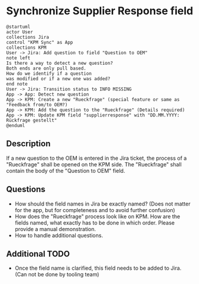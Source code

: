 # Synchronize Supplier Response field

```plantuml
@startuml
actor User
collections Jira
control "KPM Sync" as App
collections KPM
User -> Jira: Add question to field "Question to OEM"
note left
Is there a way to detect a new question?
Both ends are only pull based.
How do we identify if a question
was modified or if a new one was added?
end note
User -> Jira: Transition status to INFO MISSING
App -> App: Detect new question
App -> KPM: Create a new "Rueckfrage" (special feature or same as "Feedback from/to OEM?)
App -> KPM: Add the question to the "Rueckfrage" (Details required)
App -> KPM: Update KPM field "supplierresponse" with "DD.MM.YYYY: Rückfrage gestellt"
@enduml
```

## Description
If a new question to the OEM is entered in the Jira ticket, the process of a "Rueckfrage" shall be opened on the KPM side. The "Rueckfrage" shall contain the body of the "Question to OEM" field.

## Questions

* How should the field names in Jira be exactly named? (Does not matter for the app, but for completeness and to avoid further confusion)
* How does the "Rueckfrage" process look like on KPM. How are the fields named, what exactly has to be done in which order. Please provide a manual demonstration.
* How to handle additional questions.

## Additional TODO

* Once the field name is clarified, this field needs to be added to Jira. (Can not be done by tooling team)